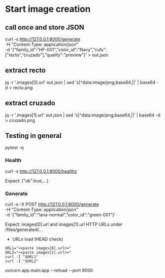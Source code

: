 # Start image creation
## call once and store JSON
curl -s http://127.0.0.1:8000/generate \
  -H "Content-Type: application/json" \
  -d '{"family_id":"HF-001","color_id":"Navy","cuts":["recto","cruzado"],"quality":"preview"}' > out.json

## extract recto
jq -r '.images[0].url' out.json | sed 's|^data:image/png;base64,||' | base64 -d > recto.png
## extract cruzado
jq -r '.images[1].url' out.json | sed 's|^data:image/png;base64,||' | base64 -d > cruzado.png


<!-- TESTS -->

## Testing in general
pytest -q

### Health
curl -s http://127.0.0.1:8000/healthz

Expect: {"ok":true,...}

### Generate
curl -s -X POST http://127.0.0.1:8000/generate \
  -H "Content-Type: application/json" \
  -d '{"family_id":"lana-normal","color_id":"green-001"}'

Expect: images[0].url and images[1].url HTTP URLs under /files/generated/...

- URLs load (HEAD check)
```
URL1="<<paste images[0].url>>"
URL2="<<paste images[1].url>>"
curl -I "$URL1"
curl -I "$URL2"
```



<!-- Run backend -->
uvicorn app.main:app --reload --port 8000
